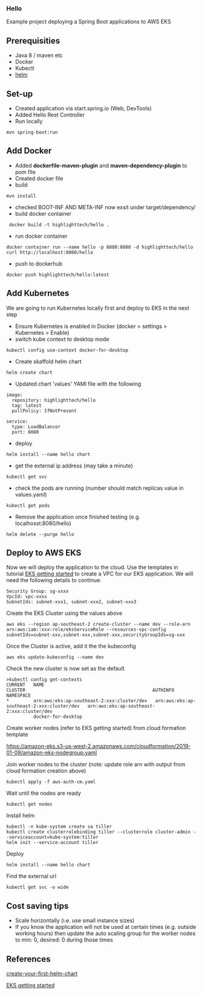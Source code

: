 ### Hello 
Example project deploying a Spring Boot applications to AWS EKS 

## Prerequisities 
* Java 8 / maven etc
* Docker 
* Kubectl 
* [helm](https://github.com/helm/helm)

## Set-up  
* Created application via start.spring.io (Web, DevTools) 
* Added Hello Rest Controller 
* Run locally 
```
mvn spring-boot:run
``` 

## Add Docker 
* Added __dockerfile-maven-plugin__ and __maven-dependency-plugin__ to pom file
* Created docker file
* build 
```
mvn install
```
* checked BOOT-INF AND META-INF now exsit under target/dependency/
* build docker container 
```
 docker build -t highlighttech/hello .
```
* run docker container 
```
docker container run --name hello -p 8080:8080 -d highlighttech/hello
curl http://localhost:8080/hello
```
* push to dockerhub
```
docker push highlighttech/hello:latest
```

## Add Kubernetes 
We are going to run Kubernetes locally first and deploy to EKS in the next step
* Ensure Kubernetes is enabled in Docker (docker > settings > Kubernetes > Enable)
* switch kube context to desktop mode
```
kubectl config use-context docker-for-desktop
```
* Create skaffold helm chart 
```
helm create chart
```
* Updated chart 'values' YAMl file with the following 
```
image:
  repository: highlighttech/hello
  tag: latest
  pullPolicy: IfNotPresent
```
```
service:
  type: LoadBalancer
  port: 8080
```
* deploy
```
helm install --name hello chart
```
* get the external ip address (may take a minute)
```
kubectl get svc
```
* check the pods are running (number should match replicas value in values.yaml)
```
kubectl get pods
```
* Remove the application once finished testing (e.g. localhosst:8080/hello)
```
helm delete --purge hello
```

## Deploy to AWS EKS

Now we will deploy the application to the cloud. 
Use the templates in tutorial [EKS getting started](https://docs.aws.amazon.com/eks/latest/userguide/getting-started.html) to create a VPC for our EKS application. We will need the following details to continue: 
```
Security Group: sg-xxxx
VpcId: vpc-xxxx
SubnetIds: subnet-xxx1, subnet-xxx2, subnet-xxx3
```
Create the EKS Cluster using the values above 
```
aws eks --region ap-southeast-2 create-cluster --name dev --role-arn arn:aws:iam::xxx:role/eksServiceRole --resources-vpc-config subnetIds=subnet-xxx,subnet-xxx,subnet-xxx,securityGroupIds=sg-xxx
```
Once the Cluster is active, add it the the kubeconfig
```
aws eks update-kubeconfig --name dev
```
Check the new cluster is now set as the default
```
>kubectl config get-contexts
CURRENT   NAME                                                  CLUSTER                                               AUTHINFO                                              NAMESPACE
*         arn:aws:eks:ap-southeast-2:xxx:cluster/dev   arn:aws:eks:ap-southeast-2:xxx:cluster/dev   arn:aws:eks:ap-southeast-2:xxx:cluster/dev
          docker-for-desktop
```
Create worker nodes (refer to EKS getting started) from cloud formation template

https://amazon-eks.s3-us-west-2.amazonaws.com/cloudformation/2019-01-09/amazon-eks-nodegroup.yaml

Join worker nodes to the cluster (note: update role arn with output from cloud formation creation above)
```
kubectl apply -f aws-auth-cm.yaml
```
Wait until the nodes are ready
```
kubectl get nodes
```
Install helm 
```
kubectl -n kube-system create sa tiller
kubectl create clusterrolebinding tiller --clusterrole cluster-admin --serviceaccount=kube-system:tiller
helm init --service-account tiller
```

Deploy
```
helm install --name hello chart
```

Find the external url
```
kubectl get svc -o wide
```

## Cost saving tips 
* Scale horizontally (i.e. use small instance sizes) 
* If you know the application will not be used at certain times (e.g. outside working hours) then update the auto scaling group for the worker nodes to min: 0, desired: 0 during those times


## References  
[create-your-first-helm-chart](https://docs.bitnami.com/kubernetes/how-to/create-your-first-helm-chart/)

[EKS getting started](https://docs.aws.amazon.com/eks/latest/userguide/getting-started.html)